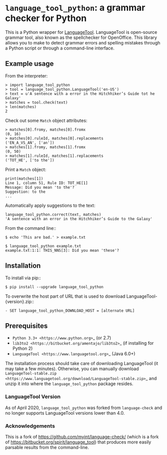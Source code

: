 # `language_tool_python`: a grammar checker for Python

This is a Python wrapper for [LanguageTool](languagetool.org). LanguageTool is open-source grammar tool, also known as the spellchecker for OpenOffice. This library allows you to make to detect grammar errors and spelling mistakes through a Python script or through a command-line interface.

## Example usage

From the interpreter:

    > import language_tool_python
    > tool = language_tool_python.LanguageTool('en-US')
    > text = u'A sentence with a error in the Hitchhiker’s Guide tot he Galaxy'
    > matches = tool.check(text)
    > len(matches)
    2

Check out some ``Match`` object attributes:

    > matches[0].fromy, matches[0].fromx
    (0, 16)
    > matches[0].ruleId, matches[0].replacements
    ('EN_A_VS_AN', ['an'])
    > matches[1].fromy, matches[1].fromx
    (0, 50)
    > matches[1].ruleId, matches[1].replacements
    ('TOT_HE', ['to the'])

Print a ``Match`` object:

    print(matches[1])
    Line 1, column 51, Rule ID: TOT_HE[1]
    Message: Did you mean 'to the'?
    Suggestion: to the
    ...

Automatically apply suggestions to the text:

    language_tool_python.correct(text, matches)
    'A sentence with an error in the Hitchhiker’s Guide to the Galaxy'

From the command line::

    $ echo 'This are bad.' > example.txt

    $ language_tool_python example.txt
    example.txt:1:1: THIS_NNS[3]: Did you mean 'these'?


## Installation

To install via pip::

    $ pip install --upgrade language_tool_python


To overwrite the host part of URL that is used to download LanguageTool-{version}.zip::

    - SET language_tool_python_DOWNLOAD_HOST = [alternate URL]


## Prerequisites

- `Python 3.3+ <https://www.python.org>`_ (or 2.7)
- `lib3to2 <https://bitbucket.org/amentajo/lib3to2>`_
  (if installing for Python 2)
- `LanguageTool <https://www.languagetool.org>`_ (Java 6.0+)


The installation process should take care of downloading LanguageTool (it may
take a few minutes). Otherwise, you can manually download
`LanguageTool-stable.zip
<https://www.languagetool.org/download/LanguageTool-stable.zip>`_ and unzip it
into where the ``language_tool_python`` package resides.

### LanguageTool Version

As of April 2020, `language_tool_python` was forked from `language-check` and no longer supports LanguageTool versions lower than 4.0.

### Acknowledgements 
This is a fork of https://github.com/myint/language-check/ (which is a fork of
https://bitbucket.org/spirit/language_tool) that produces more easily parsable
results from the command-line.